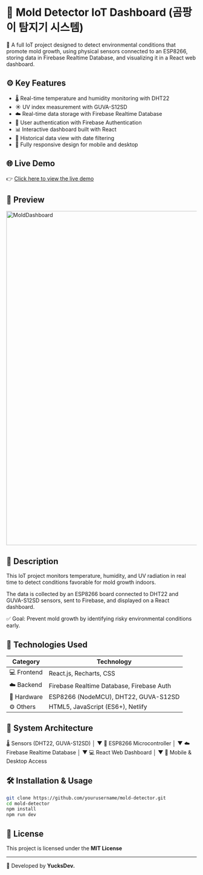 # 🦠 Mold Detector IoT Dashboard (곰팡이 탐지기 시스템)

🚀 A full IoT project designed to detect environmental conditions that promote mold growth, using physical sensors connected to an ESP8266, storing data in Firebase Realtime Database, and visualizing it in a React web dashboard.

## ⚙️ Key Features
- 🌡️ Real-time temperature and humidity monitoring with DHT22
- ☀️ UV index measurement with GUVA-S12SD
- ☁️ Real-time data storage with Firebase Realtime Database
- 👤 User authentication with Firebase Authentication
- 📊 Interactive dashboard built with React
- 📅 Historical data view with date filtering
- 📱 Fully responsive design for mobile and desktop

## 🌐 Live Demo

👉 [Click here to view the live demo](https://mold-detector.netlify.app/)


## 📸 Preview

<img width="1870" height="882" alt="MoldDashboard" src="https://github.com/user-attachments/assets/e6058815-13b5-4456-abc3-b0f3366952b0" />

## 📖 Description

This IoT project monitors temperature, humidity, and UV radiation in real time to detect conditions favorable for mold growth indoors.

The data is collected by an ESP8266 board connected to DHT22 and GUVA-S12SD sensors, sent to Firebase, and displayed on a React dashboard.

✅ Goal: Prevent mold growth by identifying risky environmental conditions early.

## 🧰 Technologies Used
| Category | Technology |
|----------|------------|
| 💻 Frontend | React.js, Recharts, CSS |
| ☁️ Backend | Firebase Realtime Database, Firebase Auth |
| 📡 Hardware | ESP8266 (NodeMCU), DHT22, GUVA-S12SD |
| ⚙️ Others | HTML5, JavaScript (ES6+), Netlify |

## 📡 System Architecture

🌡️ Sensors (DHT22, GUVA-S12SD)
              │
              ▼
📶 ESP8266 Microcontroller
              │
              ▼
☁️ Firebase Realtime Database
              │
              ▼
💻 React Web Dashboard
              │
              ▼
📱 Mobile & Desktop Access

## 🛠️ Installation & Usage

```bash
git clone https://github.com/yourusername/mold-detector.git
cd mold-detector
npm install
npm run dev
```
## 📄 License

This project is licensed under the **MIT License**

---

📌 Developed by **YucksDev.**

